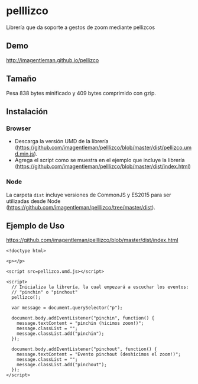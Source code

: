 # pelllizco
Librería que da soporte a gestos de zoom mediante pellizcos

## Demo
http://imagentleman.github.io/pellizco

## Tamaño
Pesa 838 bytes minificado y 409 bytes comprimido con gzip.

## Instalación

### Browser
* Descarga la versión UMD de la librería (https://github.com/imagentleman/pelllizco/blob/master/dist/pellizco.umd.min.js).
* Agrega el script como se muestra en el ejemplo que incluye la librería (https://github.com/imagentleman/pelllizco/blob/master/dist/index.html)

### Node
La carpeta ```dist``` incluye versiones de CommonJS y ES2015 para ser utilizadas desde Node (https://github.com/imagentleman/pelllizco/tree/master/dist).

## Ejemplo de Uso 
https://github.com/imagentleman/pelllizco/blob/master/dist/index.html

    <!doctype html>

    <p></p>

    <script src=pellizco.umd.js></script>

    <script>
      // Inicializa la librería, la cual empezará a escuchar los eventos:
      // "pinchin" o "pinchout"
      pellizco();

      var message = document.querySelector("p");

      document.body.addEventListener("pinchin", function() {
        message.textContent = "pinchin (hicimos zoom!)";
        message.classList = "";
        message.classList.add("pinchin");
      });

      document.body.addEventListener("pinchout", function() {
        message.textContent = "Evento pinchout (deshicimos el zoom!)";
        message.classList = "";
        message.classList.add("pinchout");
      });
    </script>
